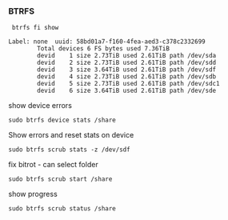 ### BTRFS
<code> btrfs fi show </code>
```
Label: none  uuid: 58bd01a7-f160-4fea-aed3-c378c2332699
        Total devices 6 FS bytes used 7.36TiB
        devid    1 size 2.73TiB used 2.61TiB path /dev/sda
        devid    2 size 2.73TiB used 2.61TiB path /dev/sdd
        devid    3 size 3.64TiB used 2.61TiB path /dev/sdf
        devid    4 size 2.73TiB used 2.61TiB path /dev/sdb
        devid    5 size 2.73TiB used 2.61TiB path /dev/sdc1
        devid    6 size 3.64TiB used 2.61TiB path /dev/sde
```

show device errors

```sudo btrfs device stats /share```

Show errors and reset stats on device

```sudo btrfs scrub stats -z /dev/sdf```

fix bitrot - can select folder

```sudo btrfs scrub start /share```

show progress

```sudo btrfs scrub status /share```
